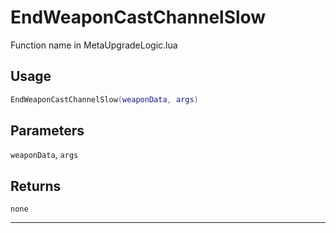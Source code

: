 # EndWeaponCastChannelSlow
Function name in MetaUpgradeLogic.lua
## Usage
```lua
EndWeaponCastChannelSlow(weaponData, args)
```
## Parameters
`weaponData`, `args`
## Returns
`none`

---